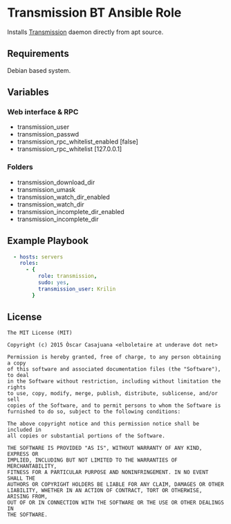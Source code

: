 Transmission BT Ansible Role
============================

Installs [Transmission](http://www.transmissionbt.com/) daemon directly from apt
source.

Requirements
------------

Debian based system.

Variables
---------

### Web interface & RPC

* transmission_user
* transmission_passwd
* transmission_rpc_whitelist_enabled [false]
* transmission_rpc_whitelist [127.0.0.1]

### Folders

* transmission_download_dir
* transmission_umask
* transmission_watch_dir_enabled
* transmission_watch_dir
* transmission_incomplete_dir_enabled
* transmission_incomplete_dir

Example Playbook
----------------

```yaml
  - hosts: servers
    roles:
      - {
          role: transmission,
          sudo: yes,
          transmission_user: Krilin
        }
```


License
-------

    The MIT License (MIT)

    Copyright (c) 2015 Òscar Casajuana <elboletaire at underave dot net>

    Permission is hereby granted, free of charge, to any person obtaining a copy
    of this software and associated documentation files (the "Software"), to deal
    in the Software without restriction, including without limitation the rights
    to use, copy, modify, merge, publish, distribute, sublicense, and/or sell
    copies of the Software, and to permit persons to whom the Software is
    furnished to do so, subject to the following conditions:

    The above copyright notice and this permission notice shall be included in
    all copies or substantial portions of the Software.

    THE SOFTWARE IS PROVIDED "AS IS", WITHOUT WARRANTY OF ANY KIND, EXPRESS OR
    IMPLIED, INCLUDING BUT NOT LIMITED TO THE WARRANTIES OF MERCHANTABILITY,
    FITNESS FOR A PARTICULAR PURPOSE AND NONINFRINGEMENT. IN NO EVENT SHALL THE
    AUTHORS OR COPYRIGHT HOLDERS BE LIABLE FOR ANY CLAIM, DAMAGES OR OTHER
    LIABILITY, WHETHER IN AN ACTION OF CONTRACT, TORT OR OTHERWISE, ARISING FROM,
    OUT OF OR IN CONNECTION WITH THE SOFTWARE OR THE USE OR OTHER DEALINGS IN
    THE SOFTWARE.
